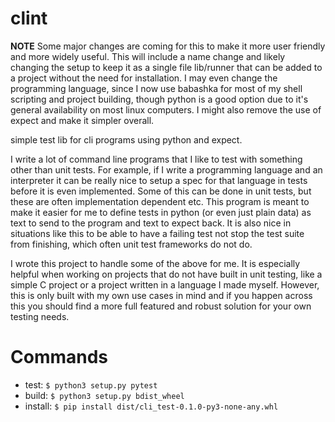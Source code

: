 # clint

**NOTE** Some major changes are coming for this to make it more user friendly and more widely useful. This will include a name change and likely changing the setup to keep it as a single file lib/runner that can be added to a project without the need for installation. I may even change the programming language, since I now use babashka for most of my shell scripting and project building, though python is a good option due to it's general availability on most linux computers. I might also remove the use of expect and make it simpler overall.

simple test lib for cli programs using python and expect.

I write a lot of command line programs that I like to test with something other than unit tests. For example, if I write a programming language and an interpreter it can be really nice to setup a spec for that language in tests before it is even implemented. Some of this can be done in unit tests, but these are often implementation dependent etc. This program is meant to make it easier for me to define tests in python (or even just plain data) as text to send to the program and text to expect back. It is also nice in situations like this to be able to have a failing test not stop the test suite from finishing, which often unit test frameworks do not do.

I wrote this project to handle some of the above for me. It is especially helpful when working on projects that do not have built in unit testing, like a simple C project or a project written in a language I made myself. However, this is only built with my own use cases in mind and if you happen across this you should find a more full featured and robust solution for your own testing needs.

# Commands
- test: `$ python3 setup.py pytest`
- build: `$ python3 setup.py bdist_wheel`
- install: `$ pip install dist/cli_test-0.1.0-py3-none-any.whl`
